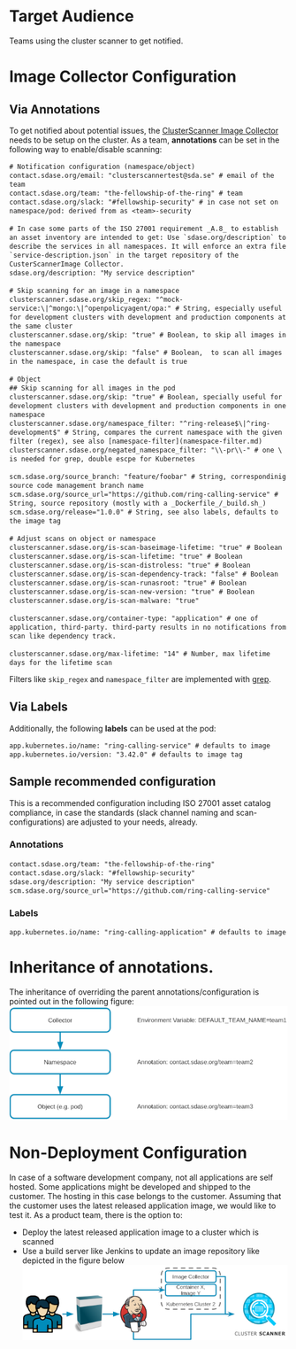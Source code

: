 # Target Audience
Teams using the cluster scanner to get notified.

# Image Collector Configuration
## Via Annotations
To get notified about potential issues, the [ClusterScanner Image Collector](../../deployment/clusterscanner-image-collector.md) needs to be setup on the cluster.
As a team, **annotations** can be set in the following way to enable/disable scanning:

```
# Notification configuration (namespace/object)
contact.sdase.org/email: "clusterscannertest@sda.se" # email of the team
contact.sdase.org/team: "the-fellowship-of-the-ring" # team
contact.sdase.org/slack: "#fellowship-security" # in case not set on namespace/pod: derived from as <team>-security

# In case some parts of the ISO 27001 requirement _A.8_ to establish an asset inventory are intended to get: Use `sdase.org/description` to describe the services in all namespaces. It will enforce an extra file `service-description.json` in the target repository of the CusterScannerImage Collector.
sdase.org/description: "My service description"

# Skip scanning for an image in a namespace
clusterscanner.sdase.org/skip_regex: "^mock-service:\|^mongo:\|^openpolicyagent/opa:" # String, especially useful for development clusters with development and production components at the same cluster
clusterscanner.sdase.org/skip: "true" # Boolean, to skip all images in the namespace
clusterscanner.sdase.org/skip: "false" # Boolean,  to scan all images in the namespace, in case the default is true

# Object
## Skip scanning for all images in the pod
clusterscanner.sdase.org/skip: "true" # Boolean, specially useful for development clusters with development and production components in one namespace
clusterscanner.sdase.org/namespace_filter: "^ring-release$\|^ring-development$" # String, compares the current namespace with the given filter (regex), see also [namespace-filter](namespace-filter.md)
clusterscanner.sdase.org/negated_namespace_filter: "\\-pr\\-" # one \ is needed for grep, double escpe for Kubernetes

scm.sdase.org/source_branch: "feature/foobar" # String, correspondinig source code management branch name
scm.sdase.org/source_url="https://github.com/ring-calling-service" # String, source repository (mostly with a _Dockerfile_/_build.sh_)
scm.sdase.org/release="1.0.0" # String, see also labels, defaults to the image tag
  
# Adjust scans on object or namespace
clusterscanner.sdase.org/is-scan-baseimage-lifetime: "true" # Boolean
clusterscanner.sdase.org/is-scan-lifetime: "true" # Boolean
clusterscanner.sdase.org/is-scan-distroless: "true" # Boolean
clusterscanner.sdase.org/is-scan-dependency-track: "false" # Boolean
clusterscanner.sdase.org/is-scan-runasroot: "true" # Boolean
clusterscanner.sdase.org/is-scan-new-version: "true" # Boolean
clusterscanner.sdase.org/is-scan-malware: "true"

clusterscanner.sdase.org/container-type: "application" # one of application, third-party. third-party results in no notifications from scan like dependency track.

clusterscanner.sdase.org/max-lifetime: "14" # Number, max lifetime days for the lifetime scan
```
Filters like `skip_regex` and `namespace_filter` are implemented with [grep](https://www.gnu.org/software/grep/manual/grep.html).

## Via Labels
Additionally, the following **labels** can be used at the pod:

```
app.kubernetes.io/name: "ring-calling-service" # defaults to image
app.kubernetes.io/version: "3.42.0" # defaults to image tag
```

## Sample recommended configuration
This is a recommended configuration including ISO 27001 asset catalog compliance, in case the standards (slack channel naming and scan-configurations) are adjusted to your needs, already.

### Annotations
```
contact.sdase.org/team: "the-fellowship-of-the-ring"
contact.sdase.org/slack: "#fellowship-security" 
sdase.org/description: "My service description"
scm.sdase.org/source_url="https://github.com/ring-calling-service"
```
### Labels
```
app.kubernetes.io/name: "ring-calling-application" # defaults to image
```

# Inheritance of annotations.
The inheritance of overriding the parent annotations/configuration is pointed out in the following figure:
![inheritance](inheritance.png)

# Non-Deployment Configuration
In case of a software development company, not all applications are self hosted. Some applications might be developed and shipped to the customer. The hosting in this case belongs to the customer.
Assuming that the customer uses the latest released application image, we would like to test it.
As a product team, there is the option to:
* Deploy the latest released application image to a cluster which is scanned
* Use a build server like Jenkins to update an image repository like depicted in the figure below
![NonDeploymentBuild](latest-jenkins.png)
